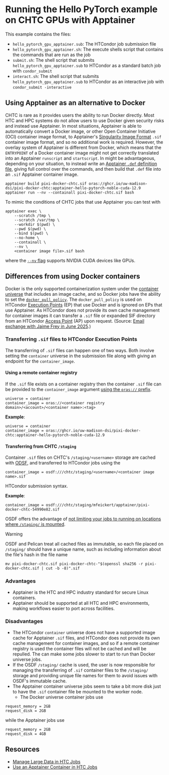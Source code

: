 # Running the Hello PyTorch example on CHTC GPUs with Apptainer

This example contains the files:

* `hello_pytorch_gpu_apptainer.sub`: The HTCondor job submission file
* `hello_pytorch_gpu_apptainer.sh`: The execute shells script that contains the commands that are run as the job
* `submit.sh`: The shell script that submits `hello_pytorch_gpu_apptainer.sub` to HTCondor as a standard batch job with `condor_submit`
* `interact.sh`: The shell script that submits `hello_pytorch_gpu_apptainer.sub` to HTCondor as an interactive job with `condor_submit -interactive`

## Using Apptainer as an alternative to Docker

CHTC is rare as it provides users the ability to run Docker directly.
Most HTC and HPC systems do not allow users to use Docker given security risks and instead use Apptainer.
In most situations, Apptainer is able to automatically convert a Docker image, or other Open Container Initiative (OCI) container image format, to Apptainer's [Singularity Image Format](https://github.com/apptainer/sif) `.sif` container image format, and so no additional work is required.
However, the overlay system of Apptainer is different from Docker, which means that the `ENTRYPOINT` of a Docker container image might not get correctly translated into an Apptainer `runscript` and `startscript`.
In might be advantageous, depending on your situation, to instead write an [Apptainer `.def` definition file](https://apptainer.org/docs/user/main/definition_files.html), giving full control over the commands, and then build that `.def` file into an `.sif` Apptainer container image.

```
apptainer build pixi-docker-chtc.sif oras://ghcr.io/uw-madison-dsi/pixi-docker-chtc:apptainer-hello-pytorch-noble-cuda-12.9
apptainer run --nv --containall pixi-docker-chtc.sif bash
```

To mimic the conditions of CHTC jobs that use Apptainer you can test with

```
apptainer exec \
    --scratch /tmp \
    --scratch /var/tmp \
    --workdir $(pwd) \
    --pwd $(pwd) \
    --bind $(pwd) \
    --no-home \
    --containall \
    --nv \
    <container image file>.sif bash
```

where the [`--nv` flag](https://apptainer.org/docs/user/latest/gpu.html#nvidia-gpus-cuda-standard) supports NVIDIA CUDA devices like GPUs.

## Differences from using Docker containers

Docker is the only supported containerization system under the [container universe](https://htcondor.readthedocs.io/en/latest/users-manual/env-of-job.html#container-universe-jobs) that includes an image cache, and so Docker jobs have the ability to set the [`docker_pull_policy`](https://htcondor.readthedocs.io/en/latest/man-pages/condor_submit.html#docker_pull_policy).
The `docker_pull_policy` is used on HTCondor [Execution Points](https://htcondor.readthedocs.io/en/latest/admin-manual/ep-policy-configuration.html#configuration-for-execution-points) (EP) that use Docker and is ignored on EPs that use Apptainer.
As HTCondor does not provide its own cache management for container images it can transfer a `.sif` file or expanded SIF directory from an HTCondor [Access Point](https://htcondor.readthedocs.io/en/latest/admin-manual/ap-policy-configuration.html#configuration-for-access-points) (AP) upon request.
(Source: [Email exchange with Jaime Frey in June 2025](https://github.com/UW-Madison-DSI/pixi-docker-chtc/pull/17#discussion_r2153136096).)

### Transferring `.sif` files to HTCondor Execution Points

The transferring of `.sif` files can happen one of two ways.
Both involve setting the `container` universe in the submission file along with giving an endpoint for the `container_image`.

#### Using a remote container registry

If the `.sif` file exists on a container registry then the container `.sif` file can be provided to the `container_image` argument [using the `oras://` prefix](https://htcondor.readthedocs.io/en/latest/users-manual/env-of-job.html#container-universe-jobs).

```
universe = container
container_image = oras://<container registry domain>/<account>/<container name>:<tag>
```

**Example**:

```
universe = container
container_image = oras://ghcr.io/uw-madison-dsi/pixi-docker-chtc:apptainer-hello-pytorch-noble-cuda-12.9
```

#### Transferring from CHTC `/staging`

Container `.sif` files on CHTC's `/staging/<username>` storage are cached with [ODSF](https://osg-htc.org/services/osdf), and transferred to HTCondor jobs using the

```
container_image = osdf:///chtc/staging/<username>/<container image name>.sif
```

HTCondor submission syntax.

**Example**:

```
container_image = osdf:///chtc/staging/mfeickert/apptainer/pixi-docker-chtc-54990e82.sif
```

OSDF offers the advantage of [not limiting your jobs to running on locations where `/staging/` is mounted](https://chtc.cs.wisc.edu/uw-research-computing/scaling-htc#3-submitting-jobs-to-run-beyond-chtc).

> [!WARNING]
> OSDF and Pelican treat all cached files as immutable, so each file placed on `/staging/` should have a unique name, such as including information about the file's hash in the file name
> ```
> mv pixi-docker-chtc.sif pixi-docker-chtc-"$(openssl sha256 -r pixi-docker-chtc.sif | cut -b -8)".sif
> ```

### Advantages

* Apptainer is the HTC and HPC industry standard for secure Linux containers.
* Apptainer should be supported at all HTC and HPC environments, making workflows easier to port across facilities.

### Disadvantages

* The HTCondor `container` universe does not have a supported image cache for Apptainer `.sif` files, and HTCondor does not provide its own cache management for container images, and so if a remote container registry is used the container files will not be cached and will be repulled.
The can make some jobs slower to start to run than Docker universe jobs.
* If the OSDF `/staging/` cache is used, the user is now responsible for managing the transferring of `.sif` container files to the `/staging/` storage and providing unique file names for them to avoid issues with OSDF's immutable cache.
* The Apptainer container universe jobs seem to take a bit more disk just to have the `.sif` container file be mounted to the worker node.
   - The Docker universe container jobs use

```
request_memory = 2GB
request_disk = 2GB
```

while the Apptainer jobs use

```
request_memory = 2GB
request_disk = 4GB
```


## Resources

* [Manage Large Data in HTC Jobs](https://chtc.cs.wisc.edu/uw-research-computing/file-avail-largedata.html)
* [Use an Apptainer Container in HTC Jobs](https://chtc.cs.wisc.edu/uw-research-computing/apptainer-htc#use-an-apptainer-container-in-htc-jobs)
